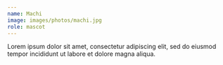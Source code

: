 ```yaml
---
name: Machi
image: images/photos/machi.jpg
role: mascot
---
```


Lorem ipsum dolor sit amet, consectetur adipiscing elit, sed do eiusmod tempor incididunt ut labore et dolore magna aliqua.
